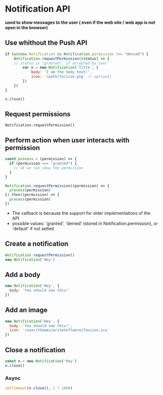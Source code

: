 # Notification API

**used to show messages to the user ( even if the web site / web app is not open in the browser)**

## Use whithout the Push API
```JavaScript
if (window.Notification && Notification.permission !== "denied") {
	Notification.requestPermission((status) => {
    // status is "granted", if accepted by user
		var n = new Notification('Title', {
			body: 'I am the body text!',
			icon: '/path/to/icon.png' // optional
		})
	})
}

n.close()
```

## Request permissions
`Notification.requestPermission()`

## Perform action when user interacts with permission
```JavaScript
const process = (permission) => {
  if (permission === "granted") {
    // ok we can show the permission
  }
}

Notification.requestPermission((permission) => {
  process(permission)
}).then((permission) => {
  process(permission)
})
```
- The callback is because the support for older implementations of the API
- possible values: 'granted', 'denied' (stored in Notification.permission), or 'default' if not setted

## Create a notification
```JavaScript
Notification.requestPermission()
new Notification('Hey')
```

## Add a body
```JavaScript
new Notification('Hey', {
  body: 'You should see this!'
})
```

## Add an image
```JavaScript
new Notification('Hey', {
  body: 'You should see this!',
  icon: '/user/themes/writesoftware/favicon.ico'
})
```

## Close a notification
```JavaScript
const n = new Notification('Hey')
n.close()
```

### Async
```JavaScript
setTimeout(n.close(), 1 * 1000)
```
